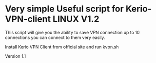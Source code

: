 # Very simple Useful script for Kerio-VPN-client  LINUX V1.2

Тhis script will give you the ability to save VPN connection up to 10 connections
you can connect to them very easily.

Install Kerio VPN Client from official site and run kvpn.sh

Version 1.1 
